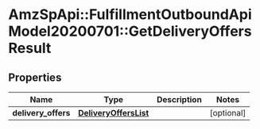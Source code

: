 # AmzSpApi::FulfillmentOutboundApiModel20200701::GetDeliveryOffersResult

## Properties
Name | Type | Description | Notes
------------ | ------------- | ------------- | -------------
**delivery_offers** | [**DeliveryOffersList**](DeliveryOffersList.md) |  | [optional] 

